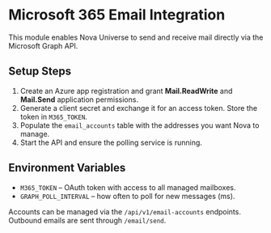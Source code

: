 # Microsoft 365 Email Integration

This module enables Nova Universe to send and receive mail directly via the Microsoft Graph API.

## Setup Steps
1. Create an Azure app registration and grant **Mail.ReadWrite** and **Mail.Send** application permissions.
2. Generate a client secret and exchange it for an access token. Store the token in `M365_TOKEN`.
3. Populate the `email_accounts` table with the addresses you want Nova to manage.
4. Start the API and ensure the polling service is running.

## Environment Variables
- `M365_TOKEN` – OAuth token with access to all managed mailboxes.
- `GRAPH_POLL_INTERVAL` – how often to poll for new messages (ms).

Accounts can be managed via the `/api/v1/email-accounts` endpoints. Outbound emails are sent through `/email/send`.
